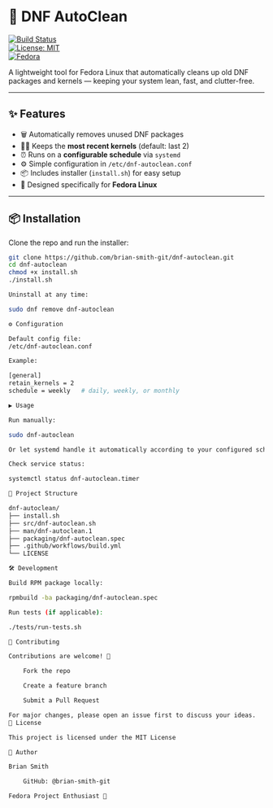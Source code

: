 # 🧹 DNF AutoClean

[![Build Status](https://github.com/brian-smith-git/dnf-autoclean/actions/workflows/build.yml/badge.svg)](https://github.com/brian-smith-git/dnf-autoclean/actions)  
[![License: MIT](https://img.shields.io/badge/License-MIT-yellow.svg)](LICENSE)  
[![Fedora](https://img.shields.io/badge/Supported-Fedora%2038%2B-blue)](https://getfedora.org/)  

A lightweight tool for Fedora Linux that automatically cleans up old DNF packages and kernels — keeping your system lean, fast, and clutter-free.

---

## ✨ Features
- 🗑️ Automatically removes unused DNF packages
- 🧑‍💻 Keeps the **most recent kernels** (default: last 2)
- ⏰ Runs on a **configurable schedule** via `systemd`
- ⚙️ Simple configuration in `/etc/dnf-autoclean.conf`
- 📦 Includes installer (`install.sh`) for easy setup
- 🐧 Designed specifically for **Fedora Linux**

---

## 📦 Installation

Clone the repo and run the installer:

```bash
git clone https://github.com/brian-smith-git/dnf-autoclean.git
cd dnf-autoclean
chmod +x install.sh
./install.sh

Uninstall at any time:

sudo dnf remove dnf-autoclean

⚙️ Configuration

Default config file:
/etc/dnf-autoclean.conf

Example:

[general]
retain_kernels = 2
schedule = weekly   # daily, weekly, or monthly

▶️ Usage

Run manually:

sudo dnf-autoclean

Or let systemd handle it automatically according to your configured schedule.

Check service status:

systemctl status dnf-autoclean.timer

📂 Project Structure

dnf-autoclean/
├── install.sh
├── src/dnf-autoclean.sh
├── man/dnf-autoclean.1
├── packaging/dnf-autoclean.spec
├── .github/workflows/build.yml
└── LICENSE

🛠 Development

Build RPM package locally:

rpmbuild -ba packaging/dnf-autoclean.spec

Run tests (if applicable):

./tests/run-tests.sh

🤝 Contributing

Contributions are welcome! 🎉

    Fork the repo

    Create a feature branch

    Submit a Pull Request

For major changes, please open an issue first to discuss your ideas.
📜 License

This project is licensed under the MIT License

👤 Author

Brian Smith

    GitHub: @brian-smith-git

Fedora Project Enthusiast 🐧
